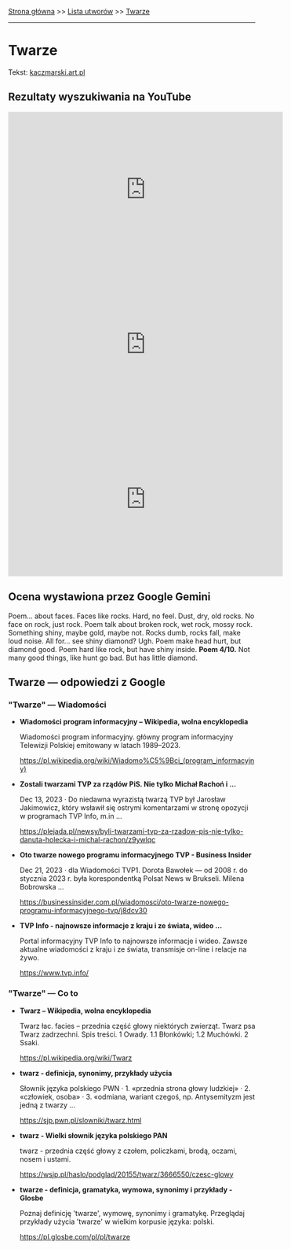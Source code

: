 [Strona główna](../index.md) >> [Lista utworów](../list.md) >> [Twarze](605.md)

---

# Twarze

Tekst: [kaczmarski.art.pl](https://www.kaczmarski.art.pl/tworczosc/wiersze/twarze/)

## Rezultaty wyszukiwania na YouTube

<iframe width="560" height="315" src="https://www.youtube.com/embed/cyO786KOPMg?si=IdontcarewhotheIRSsendsImnotpayingtaxes" title="YouTube video player" frameborder="0" allow="accelerometer; autoplay; clipboard-write; encrypted-media; gyroscope; picture-in-picture; web-share" referrerpolicy="strict-origin-when-cross-origin" allowfullscreen></iframe>

<iframe width="560" height="315" src="https://www.youtube.com/embed/UMiXSwRNXC8?si=IdontcarewhotheIRSsendsImnotpayingtaxes" title="YouTube video player" frameborder="0" allow="accelerometer; autoplay; clipboard-write; encrypted-media; gyroscope; picture-in-picture; web-share" referrerpolicy="strict-origin-when-cross-origin" allowfullscreen></iframe>

<iframe width="560" height="315" src="https://www.youtube.com/embed/NuP_8zc3apM?si=IdontcarewhotheIRSsendsImnotpayingtaxes" title="YouTube video player" frameborder="0" allow="accelerometer; autoplay; clipboard-write; encrypted-media; gyroscope; picture-in-picture; web-share" referrerpolicy="strict-origin-when-cross-origin" allowfullscreen></iframe>

## Ocena wystawiona przez Google Gemini

Poem... about faces. Faces like rocks. Hard, no feel. Dust, dry, old rocks. No face on rock, just rock. Poem talk about broken rock, wet rock, mossy rock. Something shiny, maybe gold, maybe not. Rocks dumb, rocks fall, make loud noise. All for... see shiny diamond? Ugh. Poem make head hurt, but diamond good. Poem hard like rock, but have shiny inside. **Poem 4/10.** Not many good things, like hunt go bad. But has little diamond.


## Twarze — odpowiedzi z Google

### "Twarze" — Wiadomości

- **Wiadomości program informacyjny – Wikipedia, wolna encyklopedia**

    Wiadomości program informacyjny. główny program informacyjny Telewizji Polskiej emitowany w latach 1989–2023. 

   <https://pl.wikipedia.org/wiki/Wiadomo%C5%9Bci_(program_informacyjny)>
- **Zostali twarzami TVP za rządów PiS. Nie tylko Michał Rachoń i ...**

    Dec 13, 2023  ·  Do niedawna wyrazistą twarzą TVP był Jarosław Jakimowicz, który wsławił się ostrymi komentarzami w stronę opozycji w programach TVP Info, m.in ... 

   <https://plejada.pl/newsy/byli-twarzami-tvp-za-rzadow-pis-nie-tylko-danuta-holecka-i-michal-rachon/z9ywlqc>
- **Oto twarze nowego programu informacyjnego TVP - Business Insider**

    Dec 21, 2023  ·  dla Wiadomości TVP1. Dorota Bawołek — od 2008 r. do stycznia 2023 r. była korespondentką Polsat News w Brukseli. Milena Bobrowska ... 

   <https://businessinsider.com.pl/wiadomosci/oto-twarze-nowego-programu-informacyjnego-tvp/j8dcv30>
- **TVP Info - najnowsze informacje z kraju i ze świata, wideo ...**

    Portal informacyjny TVP Info to najnowsze informacje i wideo. Zawsze aktualne wiadomości z kraju i ze świata, transmisje on-line i relacje na żywo. 

   <https://www.tvp.info/>

### "Twarze" — Co to

- **Twarz – Wikipedia, wolna encyklopedia**

    Twarz łac. facies – przednia część głowy niektórych zwierząt. Twarz psa Twarz zadrzechni. Spis treści. 1 Owady. 1.1 Błonkówki; 1.2 Muchówki. 2 Ssaki. 

   <https://pl.wikipedia.org/wiki/Twarz>
- **twarz - definicja, synonimy, przykłady użycia**

    Słownik języka polskiego PWN · 1. «przednia strona głowy ludzkiej» · 2. «człowiek, osoba» · 3. «odmiana, wariant czegoś, np. Antysemityzm jest jedną z twarzy ... 

   <https://sjp.pwn.pl/slowniki/twarz.html>
- **twarz - Wielki słownik języka polskiego PAN**

    twarz - przednia część głowy z czołem, policzkami, brodą, oczami, nosem i ustami. 

   <https://wsjp.pl/haslo/podglad/20155/twarz/3666550/czesc-glowy>
- **twarze - definicja, gramatyka, wymowa, synonimy i przykłady - Glosbe**

    Poznaj definicję 'twarze', wymowę, synonimy i gramatykę. Przeglądaj przykłady użycia 'twarze' w wielkim korpusie języka: polski. 

   <https://pl.glosbe.com/pl/pl/twarze>

